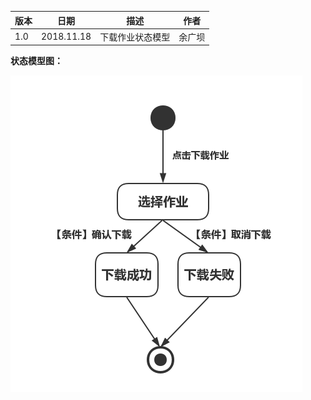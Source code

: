 | 版本  | 日期       | 描述            | 作者   |
| ----- | ---------- | --------------- | ------ |
| 1.0 | 2018.11.18 | 下载作业状态模型 | 余广坝 |

**状态模型图：**

![下载作业状态模型图](img_state/download1.png)
